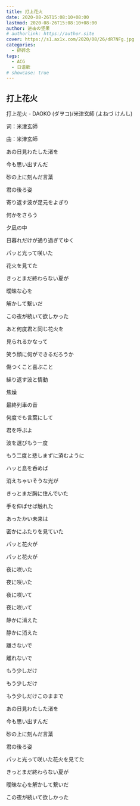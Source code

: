 ```yaml
---
title: 打上花火
date: 2020-08-26T15:08:10+08:00
lastmod: 2020-08-26T15:08:10+08:00
author: 进击の坚果
# authorlink: https://author.site
cover: https://s1.ax1x.com/2020/08/26/dR7NFg.jpg
categories:
  - 碎碎念
tags:
  - ACG
  - 日语歌
# showcase: true
---
```


## 打上花火

<!--more-->

打上花火 - DAOKO (ダヲコ)/米津玄師 (よねづ けんし)

词：米津玄師

曲：米津玄師

あの日見わたした渚を

今も思い出すんだ

砂の上に刻んだ言葉

君の後ろ姿

寄り返す波が足元をよぎり

何かをさらう

夕凪の中

日暮れだけが通り過ぎてゆく

パッと光って咲いた

花火を見てた

きっとまだ終わらない夏が

曖昧な心を

解かして繋いだ

この夜が続いて欲しかった


あと何度君と同じ花火を

見られるかなって

笑う顔に何ができるだろうか

傷つくこと喜ぶこと

繰り返す波と情動

焦燥

最終列車の音

何度でも言葉にして

君を呼ぶよ

波を選びもう一度

もう二度と悲しまずに済むように

ハッと息を呑めば

消えちゃいそうな光が

きっとまだ胸に住んでいた


手を伸ばせば触れた

あったかい未来は

密かにふたりを見ていた

パッと花火が

パッと花火が

夜に咲いた

夜に咲いた

夜に咲いて

夜に咲いて

静かに消えた

静かに消えた

離さないで

離れないで

もう少しだけ

もう少しだけ

もう少しだけこのままで

あの日見わたした渚を

今も思い出すんだ

砂の上に刻んだ言葉

君の後ろ姿

パッと光って咲いた花火を見てた

きっとまだ終わらない夏が

曖昧な心を解かして繋いだ

この夜が続いて欲しかった
